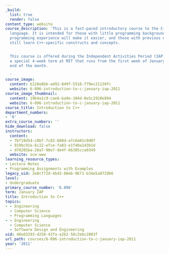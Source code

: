 ```yaml
---
_build:
  list: true
  render: false
content_type: website
course_description: 'This is a fast-paced introductory course to the C++ programming
  language. It is intended for those with little programming background, though prior
  programming experience will make it easier, and those with previous experience will
  still learn C++-specific constructs and concepts.


  This course is offered during the Independent Activities Period (IAP), which is
  a special 4-week term at MIT that runs from the first week of January until the
  end of the month.

  '
course_image:
  content: b128e8bb-ad92-049f-5516-f79ec21139fc
  website: 6-096-introduction-to-c-january-iap-2011
course_image_thumbnail:
  content: 19b4a1c9-cae6-ba9e-104d-0e5c2928e894
  website: 6-096-introduction-to-c-january-iap-2011
course_title: Introduction to C++
department_numbers:
- '6'
extra_course_numbers: ''
hide_download: false
instructors:
  content:
  - 7bf19d54-c8bf-7c82-688d-afc6a01c0d0f
  - 919bc91e-6c22-efce-fa83-e1f40a143b1d
  - d70285ba-20a7-90e7-de4f-66385cca0349
  website: ocw-www
learning_resource_types:
- Lecture Notes
- Programming Assignments with Examples
legacy_uid: 2e8cf72d-4bd3-88eb-9671-b34e5a8729b6
level:
- Undergraduate
primary_course_number: '6.096'
term: January IAP
title: Introduction to C++
topics:
- - Engineering
  - Computer Science
  - Programming Languages
- - Engineering
  - Computer Science
  - Software Design and Engineering
uid: 48ed3293-d258-43fa-a2b2-58c2ebc2083f
url_path: courses/6-096-introduction-to-c-january-iap-2011
year: '2011'
---
```


